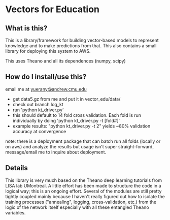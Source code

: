 Vectors for Education
=====================
What is this?
-------------
This is a library/framework for building vector-based models to represent knowledge and to make predictions from that.
This also contains a small library for deploying this system to AWS.

This uses Theano and all its dependences (numpy, scipy)

How do I install/use this?
--------------------------

email me at yuerany@andrew.cmu.edu

* get data5.gz from me and put it in vector_edu/data/
* check out branch log_kt
* run 'python kt_driver.py'
* this should default to 14 fold cross validation. Each fold is run individually by doing 'python kt_driver.py -t [fold#]'
* example results: "python kt_driver.py -t 2" yields ~80% validation accuracy at convergence

note: there is a deployment package that can batch run all folds (locally or on aws) and analyze the results but usage isn't super straight-forward, message/email me to inquire about deployment.


Details
-------
This library is very much based on the Theano deep learning tutorials from LISA lab UMontreal. A little effort has been made to structure the code in a logical way; this is an ongoing effort. Several of the modules are still pretty tightly coupled mainly because I haven't really figured out how to isolate the training processes ("annealing", logging, cross-validation, etc.) from the logic of the network itself especially with all these entangled Theano variables.
